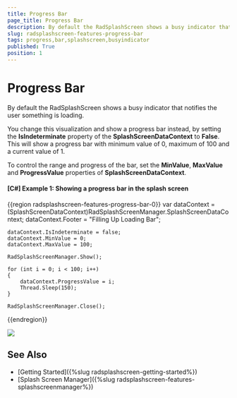 ```yaml
---
title: Progress Bar
page_title: Progress Bar
description: By default the RadSplashScreen shows a busy indicator that notifies the user something is loading. 
slug: radsplashscreen-features-progress-bar
tags: progress,bar,splashscreen,busyindicator
published: True
position: 1
---
```


# Progress Bar

By default the RadSplashScreen shows a busy indicator that notifies the user something is loading. 

You change this visualization and show a progress bar instead, by setting the __IsIndeterminate__ property of the __SplashScreenDataContext__ to __False__. This will show a progress bar with minimum value of 0, maximum of 100 and a current value of 1. 

To control the range and progress of the bar, set the __MinValue__, __MaxValue__ and __ProgressValue__ properties of __SplashScreenDataContext__.

#### __[C#] Example 1: Showing a progress bar in the splash screen__
{{region radsplashscreen-features-progress-bar-0}}
	var dataContext = (SplashScreenDataContext)RadSplashScreenManager.SplashScreenDataContext;
	dataContext.Footer = "Filling Up Loading Bar";	
	
	dataContext.IsIndeterminate = false;
	dataContext.MinValue = 0;
	dataContext.MaxValue = 100;

	RadSplashScreenManager.Show();

	for (int i = 0; i < 100; i++)
	{
		dataContext.ProgressValue = i;
		Thread.Sleep(150);
	}

	RadSplashScreenManager.Close();
{{endregion}}

![](images/radsplashscreen-features-progress-bar.png)

## See Also  
* [Getting Started]({%slug radsplashscreen-getting-started%})
* [Splash Screen Manager]({%slug radsplashscreen-features-splashscreenmanager%})